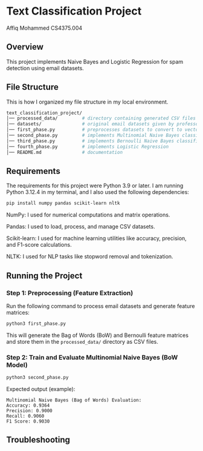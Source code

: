 # Text Classification Project
Affiq Mohammed
CS4375.004

## Overview
This project implements Naive Bayes and Logistic Regression for spam detection using email datasets. 


## File Structure 
This is how I organized my file structure in my local environment.
```bash
text_classification_project/
│── processed_data/         # directory containing generated CSV files
│── datasets/               # original email datasets given by professor
│── first_phase.py          # preprocesses datasets to convert to vectors
│── second_phase.py         # implements Multinomial Naive Bayes classifier
│── third_phase.py          # implements Bernoulli Naive Bayes classifier
│── fourth_phase.py         # implements Logistic Regression
│── README.md               # documentation
```

## Requirements
The requirements for this project were Python 3.9 or later. I am running Python 3.12.4 in my terminal, and I also used the following dependencies:
```bash
pip install numpy pandas scikit-learn nltk
```
NumPy: I used for numerical computations and matrix operations.

Pandas: I used to load, process, and manage CSV datasets.

Scikit-learn: I used for machine learning utilities like accuracy, precision, and F1-score calculations.

NLTK: I used for NLP tasks like stopword removal and tokenization.

## Running the Project
### Step 1: Preprocessing (Feature Extraction)
Run the following command to process email datasets and generate feature matrices:
```bash
python3 first_phase.py
```
This will generate the Bag of Words (BoW) and Bernoulli feature matrices and store them in the `processed_data/` directory as CSV files.

### Step 2: Train and Evaluate Multinomial Naive Bayes (BoW Model)
```bash
python3 second_phase.py
```
Expected output (example):
```
Multinomial Naive Bayes (Bag of Words) Evaluation:
Accuracy: 0.9364
Precision: 0.9000
Recall: 0.9060
F1 Score: 0.9030
```

## Troubleshooting





